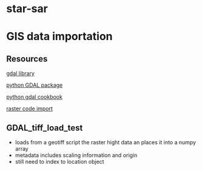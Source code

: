 # star-sar

# GIS data importation

## Resources

[gdal library](https://gdal.org/)

[python GDAL package](https://pypi.org/project/GDAL/)

[python gdal cookbook](https://pcjericks.github.io/py-gdalogr-cookbook/index.html)

[raster code import](https://pcjericks.github.io/py-gdalogr-cookbook/raster_layers.html)

## GDAL_tiff_load_test
- loads from a geotiff script the raster hight data an places it into a numpy array
- metadata includes scaling information and origin
- still need to index to location object
